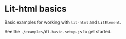 # Lit-html basics
Basic examples for working with `lit-html` and `LitElement`. 

See the `./examples/01-basic-setup.js` to get started.